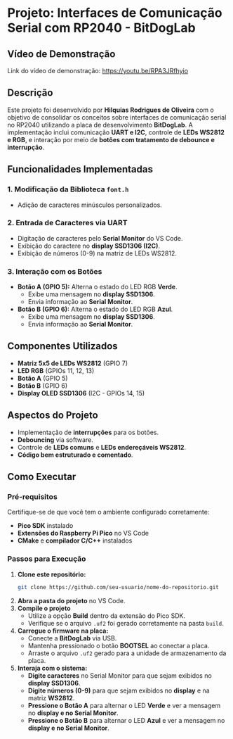 # Projeto: Interfaces de Comunicação Serial com RP2040 - BitDogLab

## Vídeo de Demonstração
Link do vídeo de demonstração: https://youtu.be/RPA3JRfhyio

## Descrição
Este projeto foi desenvolvido por **Hilquias Rodrigues de Oliveira** com o objetivo de consolidar os conceitos sobre interfaces de comunicação serial no RP2040 utilizando a placa de desenvolvimento **BitDogLab**. A implementação inclui comunicação **UART e I2C**, controle de **LEDs WS2812 e RGB**, e interação por meio de **botões com tratamento de debounce e interrupção**.

## Funcionalidades Implementadas

### 1. Modificação da Biblioteca `font.h`
- Adição de caracteres minúsculos personalizados.

### 2. Entrada de Caracteres via UART
- Digitação de caracteres pelo **Serial Monitor** do VS Code.
- Exibição do caractere no **display SSD1306 (I2C)**.
- Exibição de números (0-9) na matriz de LEDs WS2812.

### 3. Interação com os Botões
- **Botão A (GPIO 5):** Alterna o estado do LED RGB **Verde**.
  - Exibe uma mensagem no **display SSD1306**.
  - Envia informação ao **Serial Monitor**.
- **Botão B (GPIO 6):** Alterna o estado do LED RGB **Azul**.
  - Exibe uma mensagem no **display SSD1306**.
  - Envia informação ao **Serial Monitor**.

## Componentes Utilizados
- **Matriz 5x5 de LEDs WS2812** (GPIO 7)
- **LED RGB** (GPIOs 11, 12, 13)
- **Botão A** (GPIO 5)
- **Botão B** (GPIO 6)
- **Display OLED SSD1306** (I2C - GPIOs 14, 15)

## Aspectos do Projeto
- Implementação de **interrupções** para os botões.
- **Debouncing** via software.
- Controle de **LEDs comuns** e **LEDs endereçáveis WS2812**.
- **Código bem estruturado e comentado**.

## Como Executar

### **Pré-requisitos**
Certifique-se de que você tem o ambiente configurado corretamente:
- **Pico SDK** instalado
- **Extensões do Raspberry Pi Pico** no VS Code
- **CMake** e **compilador C/C++** instalados

### **Passos para Execução**
1. **Clone este repositório:**  
   ```sh
   git clone https://github.com/seu-usuario/nome-do-repositorio.git
   ```
2. **Abra a pasta do projeto** no VS Code.
3. **Compile o projeto**
   - Utilize a opção **Build** dentro da extensão do Pico SDK.
   - Verifique se o arquivo `.uf2` foi gerado corretamente na pasta `build`.
4. **Carregue o firmware na placa:**
   - Conecte a **BitDogLab** via USB.
   - Mantenha pressionado o botão **BOOTSEL** ao conectar a placa.
   - Arraste o arquivo `.uf2` gerado para a unidade de armazenamento da placa.
5. **Interaja com o sistema:**
   - **Digite caracteres** no Serial Monitor para que sejam exibidos no **display SSD1306**.
   - **Digite números (0-9)** para que sejam exibidos no **display** e na matriz **WS2812**.
   - **Pressione o Botão A** para alternar o LED **Verde** e ver a mensagem no **display e no Serial Monitor**.
   - **Pressione o Botão B** para alternar o LED **Azul** e ver a mensagem no **display e no Serial Monitor**.
